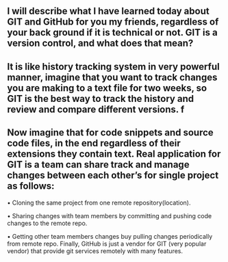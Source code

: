 ##  I will describe what I have learned today about GIT and GitHub for you my friends, regardless of your back ground if it is technical or not. GIT is a version control, and what does that mean?

##  It is like history tracking system in very powerful manner, imagine that you want to track changes you are making to a text file for two weeks, so GIT is the best way to track the history and review and compare different versions. f

## Now imagine that for code snippets and source code files, in the end regardless of their extensions they contain text. Real application for GIT is a team can share track and manage changes between each other’s for single project as follows:

•    Cloning the same project from one remote repository(location).

•    Sharing changes with team members by committing and pushing code changes to the remote repo.

•    Getting other team members changes buy pulling changes periodically from remote repo. Finally, GitHub is just a vendor for GIT (very popular vendor) that provide git services remotely with many features.
